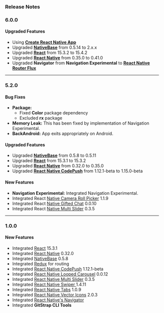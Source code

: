 ### Release Notes

### 6.0.0

#### Upgraded Features

*   Using [**Create React Native App**](https://github.com/react-community/create-react-native-app)
*   Upgraded [**NativeBase**](https://github.com/GeekyAnts/NativeBase) from 0.5.14 to 2.x.x
*   Upgraded [**React**](https://facebook.github.io/react/) from 15.3.2 to 15.4.2
*   Upgraded [**React Native**](https://github.com/facebook/react-native) from 0.35.0 to 0.41.0
*   Upgraded **Navigator** from **Navigation Experimental** to [**React Native Router Flux**](https://github.com/aksonov/react-native-router-flux)

* * *


### 5.2.0

#### Bug Fixes

*   **Package:**
    *   Fixed **Color** package dependency
    *   Excluded **rx** package
*   **Memory Leak:** This has been fixed by implementation of Navigation Experimental.
*   **BackAndroid:** App exits appropriately on Android.

#### Upgraded Features

*   Upgraded [**NativeBase**](https://github.com/GeekyAnts/NativeBase) from 0.5.8 to 0.5.11
*   Upgraded [**React**](https://facebook.github.io/react/) from 15.3.1 to 15.3.2
*   Upgraded [**React Native**](https://github.com/facebook/react-native) from 0.32.0 to 0.35.0
*   Upgraded [**React Native CodePush**](https://github.com/Microsoft/react-native-code-push) from 1.12.1-beta to 1.15.0-beta


#### New Features

*   **Navigation Experimental:** Integrated Navigation Experimental.
*   Integrated React [Native Camera Roll Picker](https://github.com/jeanpan/react-native-camera-roll-picker) 1.1.9
*   Integrated React [Native Gifted Chat](https://github.com/FaridSafi/react-native-gifted-chat) 0.0.10
*   Integrated React [Native Multi Slider](https://github.com/JackDanielsAndCode/react-native-multi-slider) 0.3.5

* * *

### 1.0.0

#### New Features

*   Integrated [React](https://facebook.github.io/react/) 15.3.1
*   Integrated [React Native](https://github.com/facebook/react-native) 0.32.0
*   Integrated [NativeBase](https://github.com/GeekyAnts/NativeBase) 0.5.8
*   Integrated [Redux](http://redux.js.org/) for routing
*   Integrated [React Native CodePush](https://github.com/Microsoft/react-native-code-push) 1.12.1-beta
*   Integrated [ React Native Looped Carousel](https://github.com/appintheair/react-native-looped-carousel) 0.0.12
*   Integrated [ React Native Multi Slider](https://github.com/JackDanielsAndCode/react-native-multi-slider) 0.3.5
*   Integrated [ React Native Swiper ](https://github.com/leecade/react-native-swiper) 1.4.11
*   Integrated [React Native Tabs](https://github.com/aksonov/react-native-tabs) 1.0.9
*   Integrated [React Native Vector Icons](https://github.com/oblador/react-native-vector-icons) 2.0.3
*   Integrated [React Native's Navigator](https://facebook.github.io/react-native/docs/navigator.html)
*   Integrated **GitStrap CLI Tools**
